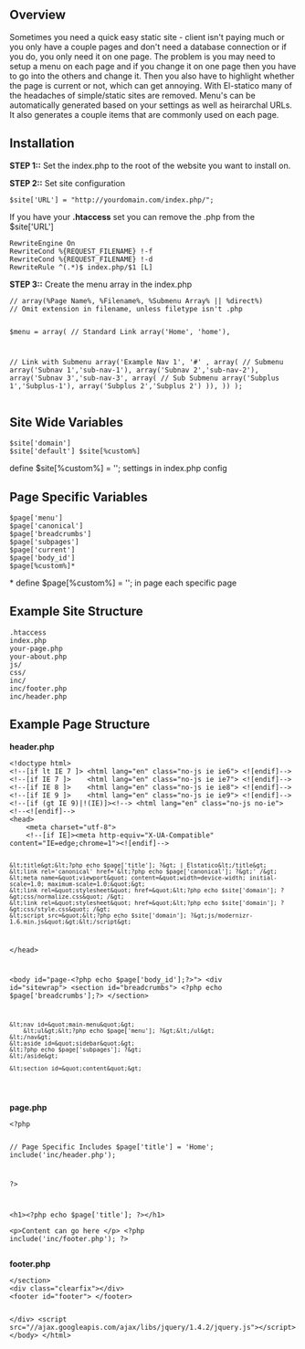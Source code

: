   <h2>Overview</h2>
  <p>Sometimes you need a quick easy static site - client isn't paying much or you only have a couple pages and don't need a database connection or if you do, you only need it on one page. The problem is you may need to setup a menu on each page and if you change it on one page then you have to go into the others and change it. Then you also have to highlight whether the page is current or not, which can get annoying. With El-statico many of the headaches of simple/static sites are removed. Menu's can be automatically generated based on your settings as well as heirarchal URLs. It also generates a couple items that are commonly used on each page.</p>
  <h2 id="install">Installation</h2>
  <p><strong>STEP 1::</strong> Set the index.php to the root of the website you want to install on.</p>
  <p><strong>STEP 2::</strong> Set site configuration</p>
  <pre><code>$site['URL'] = "http://yourdomain.com/index.php/";</code></pre>
  <p>If you have your <strong>.htaccess</strong> set you can remove the .php from the $site['URL']</p>
   <pre><code><IfModule mod_rewrite.c>RewriteEngine On
RewriteCond %{REQUEST_FILENAME} !-f
RewriteCond %{REQUEST_FILENAME} !-d
RewriteRule ^(.*)$ index.php/$1 [L]
</IfModule></code></pre>

<p><strong>STEP 3::</strong> Create the menu array in the index.php</p>
<pre><code>// array(%Page Name%, %Filename%, %Submenu Array% || %direct%) 
// Omit extension in filename, unless filetype isn't .php

$menu = array(
// Standard Link
array('Home', 'home'),
  
// Link with Submenu
array('Example Nav 1', '#' ,
	array(
	// Submenu
	array('Subnav 1','sub-nav-1'),
	array('Subnav 2','sub-nav-2'),
	array('Subnav 3','sub-nav-3', 
		array(
		// Sub Submenu
		array('Subplus 1','Subplus-1'),
		array('Subplus 2','Subplus 2')
		)),
	))
);</code></pre>
  	<h2 id="vars-site">Site Wide Variables</h2>
    <pre><code>$site['domain']
$site['default']
$site[%custom%]*</code></pre>
<span class="explain">* define $site[%custom%] = ''; settings in index.php config</span>
    <h2 id="vars-page">Page Specific Variables</h2>
  <pre><code>$page['menu']
$page['canonical']
$page['breadcrumbs']
$page['subpages']
$page['current']
$page['body_id']
$page[%custom%]*</code></pre>
<span class="explain">* define $page[%custom%] = ''; in page each specific page</span>

<h2 id="structure-site">Example Site Structure</h2>
<pre><code>.htaccess
index.php
your-page.php
your-about.php
js/
css/
inc/
inc/footer.php
inc/header.php</code></pre>

<h2 id="structure-page">Example Page Structure</h2>
<p><strong>header.php</strong></p>
<pre><code>&lt;!doctype html&gt;
&lt;!--[if lt IE 7 ]&gt; &lt;html lang=&quot;en&quot; class=&quot;no-js ie ie6&quot;&gt; &lt;![endif]--&gt;
&lt;!--[if IE 7 ]&gt;    &lt;html lang=&quot;en&quot; class=&quot;no-js ie ie7&quot;&gt; &lt;![endif]--&gt;
&lt;!--[if IE 8 ]&gt;    &lt;html lang=&quot;en&quot; class=&quot;no-js ie ie8&quot;&gt; &lt;![endif]--&gt;
&lt;!--[if IE 9 ]&gt;    &lt;html lang=&quot;en&quot; class=&quot;no-js ie ie9&quot;&gt; &lt;![endif]--&gt;
&lt;!--[if (gt IE 9)|!(IE)]&gt;&lt;!--&gt; &lt;html lang=&quot;en&quot; class=&quot;no-js no-ie&quot;&gt; &lt;!--&lt;![endif]--&gt;
&lt;head&gt;
 	&lt;meta charset=&quot;utf-8&quot;&gt;
 	&lt;!--[if IE]&gt;&lt;meta http-equiv=&quot;X-UA-Compatible&quot; content=&quot;IE=edge;chrome=1&quot;&gt;&lt;![endif]--&gt;

	&lt;title&gt;&lt;?php echo $page['title']; ?&gt; | Elstatico&lt;/title&gt;
	&lt;link rel='canonical' href='&lt;?php echo $page['canonical']; ?&gt;' /&gt;
	&lt;meta name=&quot;viewport&quot; content=&quot;width=device-width; initial-scale=1.0; maximum-scale=1.0;&quot;&gt;
	&lt;link rel=&quot;stylesheet&quot; href=&quot;&lt;?php echo $site['domain']; ?&gt;css/normalize.css&quot; /&gt;
	&lt;link rel=&quot;stylesheet&quot; href=&quot;&lt;?php echo $site['domain']; ?&gt;css/style.css&quot; /&gt;
	&lt;script src=&quot;&lt;?php echo $site['domain']; ?&gt;js/modernizr-1.6.min.js&quot;&gt;&lt;/script&gt;

&lt;/head&gt;

&lt;body id=&quot;page-&lt;?php echo $page['body_id'];?&gt;&quot;&gt;
	&lt;div id=&quot;sitewrap&quot;&gt;
	&lt;section id=&quot;breadcrumbs&quot;&gt;
	&lt;?php echo $page['breadcrumbs'];?&gt;
	&lt;/section&gt;

	&lt;nav id=&quot;main-menu&quot;&gt;
    	&lt;ul&gt;&lt;?php echo $page['menu']; ?&gt;&lt;/ul&gt;
	&lt;/nav&gt;
	&lt;aside id=&quot;sidebar&quot;&gt;
	&lt;?php echo $page['subpages']; ?&gt;
	&lt;/aside&gt;

	&lt;section id=&quot;content&quot;&gt;
</code></pre>
<p><strong>page.php</strong></p>
<pre><code>&lt;?php

// Page Specific Includes
$page['title'] = 'Home';
include('inc/header.php');
	
?&gt;

&lt;h1&gt;&lt;?php echo $page['title']; ?&gt;&lt;/h1&gt;	
&lt;p&gt;Content can go here &lt;/p&gt;
&lt;?php include('inc/footer.php'); ?&gt;
</code></pre>

<p><strong>footer.php</strong></p>
<pre><code>&lt;/section&gt;
&lt;div class=&quot;clearfix&quot;&gt;&lt;/div&gt;
&lt;footer id=&quot;footer&quot;&gt; &lt;/footer&gt;

&lt;/div&gt;
&lt;script src=&quot;//ajax.googleapis.com/ajax/libs/jquery/1.4.2/jquery.js&quot;&gt;&lt;/script&gt;
&lt;/body&gt;
&lt;/html&gt;

</code></pre>